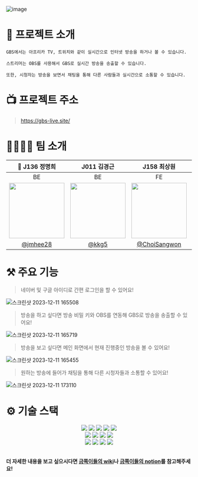 ![image](https://github.com/boostcampwm2023/web07-GBS/assets/21211957/cc6c597b-09aa-4312-8ab0-30eec394dcfa)

# 🔎 프로젝트 소개

```
GBS에서는 아프리카 TV, 트위치와 같이 실시간으로 인터넷 방송을 하거나 볼 수 있습니다.

스트리머는 OBS를 사용해서 GBS로 실시간 방송을 송출할 수 있습니다.

또한, 시청자는 방송을 보면서 채팅을 통해 다른 사람들과 실시간으로 소통할 수 있습니다.
```

# 📺 프로젝트 주소

> https://gbs-live.site/

# 👨‍👩‍👧‍👦 팀 소개

|                               👑 J136 정명희                               |                                J011 김경근                                 |                                J158 최상원                                 |                                 J164 한원준                                 |
| :------------------------------------------------------------------------: | :------------------------------------------------------------------------: | :------------------------------------------------------------------------: | :-------------------------------------------------------------------------: |
|                                     BE                                     |                                     BE                                     |                                     FE                                     |                                     FE                                      |
| <img src="https://avatars.githubusercontent.com/u/92200502?v=4" width=150> | <img src="https://avatars.githubusercontent.com/u/97646802?v=4" width=150> | <img src="https://avatars.githubusercontent.com/u/21211957?v=4" width=150> | <img src="https://avatars.githubusercontent.com/u/119842443?v=4" width=150> |
|                   [@jmhee28](https://github.com/jmhee28)                   |                      [@kkg5](https://github.com/kkg5)                      |               [@ChoiSangwon](https://github.com/ChoiSangwon)               |                [@top-chaser](https://github.com/top-chaser)                 |

# ⚒️ 주요 기능

> 네이버 및 구글 아이디로 간편 로그인을 할 수 있어요!

![스크린샷 2023-12-11 165508](https://github.com/boostcampwm2023/web07-GBS/assets/119842443/214c3463-8f09-442b-9d38-0533b80acd23)

> 방송을 하고 싶다면 방송 비밀 키와 OBS를 연동해 GBS로 방송을 송출할 수 있어요!

![스크린샷 2023-12-11 165719](https://github.com/boostcampwm2023/web07-GBS/assets/119842443/a772399b-40ae-46eb-aca8-4215fe23dd51)

> 방송을 보고 싶다면 메인 화면에서 현재 진행중인 방송을 볼 수 있어요!

![스크린샷 2023-12-11 165455](https://github.com/boostcampwm2023/web07-GBS/assets/119842443/ca47c885-7136-4472-b56f-5b74d7e398db)

> 원하는 방송에 들어가 채팅을 통해 다른 시청자들과 소통할 수 있어요!

![스크린샷 2023-12-11 173110](https://github.com/boostcampwm2023/web07-GBS/assets/119842443/716297bf-934d-453b-a39b-33b22327b339)

# ⚙️ 기술 스택

<div align="center">

<img src="https://img.shields.io/badge/Typescript-3178C6?style=for-the-badge&logo=typescript&logoColor=white"/>
<img src="https://img.shields.io/badge/Jest-C21325?style=for-the-badge&logo=Jest&logoColor=white"/>
<img src="https://img.shields.io/badge/socketdotio-010101?style=for-the-badge&logo=socketdotio&logoColor=white"/>
<img src="https://img.shields.io/badge/docker-2496ED?style=for-the-badge&logo=docker&logoColor=white"/>
<img src="https://img.shields.io/badge/githubactions-2088FF?style=for-the-badge&logo=githubactions&logoColor=white"/>

</br>

<img src="https://img.shields.io/badge/React-61DAFB?style=for-the-badge&logo=React&logoColor=white">
<img src="https://img.shields.io/badge/Vite-646CFF?style=for-the-badge&logo=vite&logoColor=white"/>
<img src="https://img.shields.io/badge/storybook-FF4785?style=for-the-badge&logo=storybook&logoColor=white"/>
<img src="https://img.shields.io/badge/styledcomponents-DB7093?style=for-the-badge&logo=styledcomponents&logoColor=white"/>

</br>

<img src="https://img.shields.io/badge/nestjs-E0234E?style=for-the-badge&logo=nestjs&logoColor=white">
<img src="https://img.shields.io/badge/mysql-4479A1?style=for-the-badge&logo=mysql&logoColor=white"/>
<img src="https://img.shields.io/badge/redis-DC382D?style=for-the-badge&logo=redis&logoColor=white"/>
<img src="https://img.shields.io/badge/nginx-009639?style=for-the-badge&logo=nginx&logoColor=white"/>

</div>

</br>

**더 자세한 내용을 보고 싶으시다면 [금쪽이들의 wiki](https://github.com/boostcampwm2023/web07-GBS/wiki)나 [금쪽이들의 notion](https://www.notion.so/GBS-b3e35f1c05c24973a722bd406218a6ae)를 참고해주세요!**
